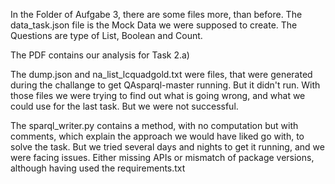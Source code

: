 In the Folder of Aufgabe 3, there are some files more, than before. 
The data_task.json file is the Mock Data we were supposed to create. The Questions are type of List, Boolean and Count. 

The PDF contains our analysis for Task 2.a)

The dump.json and na_list_lcquadgold.txt were files, that were generated during the challange to get QAsparql-master running. But it didn't run. 
With those files we were trying to find out what is going wrong, and what we could use for the last task. But we were not successful.

The sparql_writer.py contains a method, with no computation but with comments, which explain the approach we would have liked go with, to solve the task. 
But we tried several days and nights to get it running, and we were facing issues. Either missing APIs or mismatch of package versions, although having used the requirements.txt
